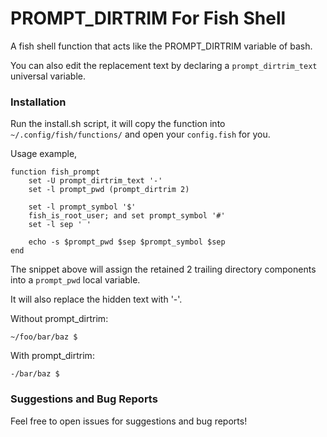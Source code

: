 # PROMPT_DIRTRIM For Fish Shell
A fish shell function that acts like the PROMPT_DIRTRIM variable of bash.

You can also edit the replacement text by declaring a `prompt_dirtrim_text` universal variable.

### Installation

Run the install.sh script, it will copy the function into `~/.config/fish/functions/` and open your `config.fish` for you.

Usage example,

```config.fish
function fish_prompt
	set -U prompt_dirtrim_text '-'
	set -l prompt_pwd (prompt_dirtrim 2)

	set -l prompt_symbol '$'
	fish_is_root_user; and set prompt_symbol '#'
	set -l sep ' '

	echo -s $prompt_pwd $sep $prompt_symbol $sep
end
```

The snippet above will assign the retained 2 trailing directory components into a `prompt_pwd` local variable.

It will also replace the hidden text with '-'.

Without prompt_dirtrim:
```
~/foo/bar/baz $ 
```

With prompt_dirtrim:
```
-/bar/baz $ 
```

### Suggestions and Bug Reports
Feel free to open issues for suggestions and bug reports!
